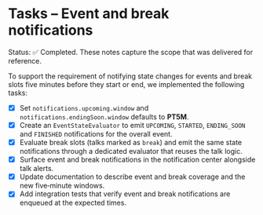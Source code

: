 # Tasks – Event and break notifications

Status: ✅ Completed. These notes capture the scope that was delivered for reference.

To support the requirement of notifying state changes for events and break slots five minutes before they start or end, we implemented the following tasks:

- [x] Set `notifications.upcoming.window` and `notifications.endingSoon.window` defaults to **PT5M**.
- [x] Create an `EventStateEvaluator` to emit `UPCOMING`, `STARTED`, `ENDING_SOON` and `FINISHED` notifications for the overall event.
- [x] Evaluate break slots (talks marked as `break`) and emit the same state notifications through a dedicated evaluator that reuses the talk logic.
- [x] Surface event and break notifications in the notification center alongside talk alerts.
- [x] Update documentation to describe event and break coverage and the new five‑minute windows.
- [x] Add integration tests that verify event and break notifications are enqueued at the expected times.
